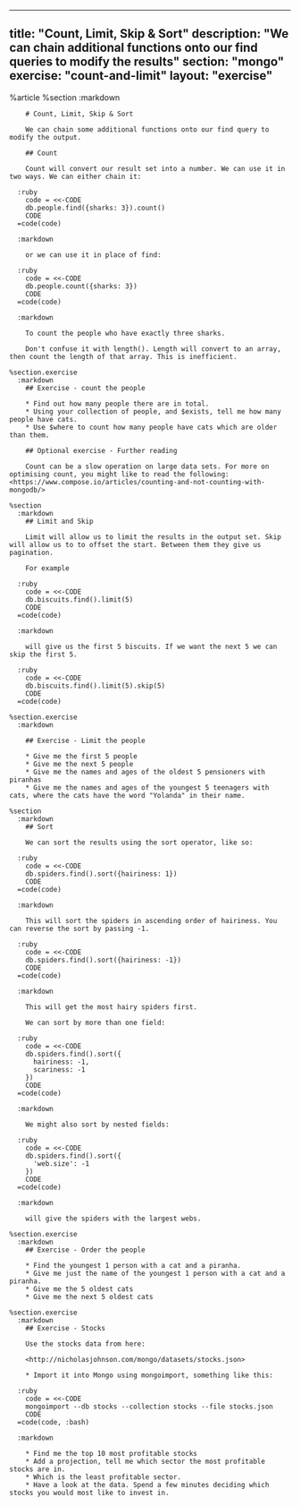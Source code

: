 ---
  title: "Count, Limit, Skip & Sort"
  description: "We can chain additional functions onto our find queries to modify the results"
  section: "mongo"
  exercise: "count-and-limit"
  layout: "exercise"
  ---
  
  %article
    %section
      :markdown
  
        # Count, Limit, Skip & Sort
  
        We can chain some additional functions onto our find query to modify the output.
  
        ## Count
  
        Count will convert our result set into a number. We can use it in two ways. We can either chain it:
  
      :ruby
        code = <<-CODE
        db.people.find({sharks: 3}).count()
        CODE
      =code(code)
  
      :markdown
  
        or we can use it in place of find:
  
      :ruby
        code = <<-CODE
        db.people.count({sharks: 3})
        CODE
      =code(code)
  
      :markdown
  
        To count the people who have exactly three sharks.
  
        Don't confuse it with length(). Length will convert to an array, then count the length of that array. This is inefficient.
  
    %section.exercise
      :markdown
        ## Exercise - count the people
  
        * Find out how many people there are in total.
        * Using your collection of people, and $exists, tell me how many people have cats.
        * Use $where to count how many people have cats which are older than them.
  
        ## Optional exercise - Further reading
  
        Count can be a slow operation on large data sets. For more on optimising count, you might like to read the following: <https://www.compose.io/articles/counting-and-not-counting-with-mongodb/>
  
    %section
      :markdown
        ## Limit and Skip
  
        Limit will allow us to limit the results in the output set. Skip will allow us to to offset the start. Between them they give us pagination.
  
        For example
  
      :ruby
        code = <<-CODE
        db.biscuits.find().limit(5)
        CODE
      =code(code)
  
      :markdown
  
        will give us the first 5 biscuits. If we want the next 5 we can skip the first 5.
  
      :ruby
        code = <<-CODE
        db.biscuits.find().limit(5).skip(5)
        CODE
      =code(code)
  
    %section.exercise
      :markdown
  
        ## Exercise - Limit the people
  
        * Give me the first 5 people
        * Give me the next 5 people
        * Give me the names and ages of the oldest 5 pensioners with piranhas
        * Give me the names and ages of the youngest 5 teenagers with cats, where the cats have the word "Yolanda" in their name.
  
    %section
      :markdown
        ## Sort
  
        We can sort the results using the sort operator, like so:
  
      :ruby
        code = <<-CODE
        db.spiders.find().sort({hairiness: 1})
        CODE
      =code(code)
  
      :markdown
  
        This will sort the spiders in ascending order of hairiness. You can reverse the sort by passing -1.
  
      :ruby
        code = <<-CODE
        db.spiders.find().sort({hairiness: -1})
        CODE
      =code(code)
  
      :markdown
  
        This will get the most hairy spiders first.
  
        We can sort by more than one field:
  
      :ruby
        code = <<-CODE
        db.spiders.find().sort({
          hairiness: -1,
          scariness: -1
        })
        CODE
      =code(code)
  
      :markdown
  
        We might also sort by nested fields:
  
      :ruby
        code = <<-CODE
        db.spiders.find().sort({
          'web.size': -1
        })
        CODE
      =code(code)
  
      :markdown
  
        will give the spiders with the largest webs.
  
    %section.exercise
      :markdown
        ## Exercise - Order the people
  
        * Find the youngest 1 person with a cat and a piranha.
        * Give me just the name of the youngest 1 person with a cat and a piranha.
        * Give me the 5 oldest cats
        * Give me the next 5 oldest cats
  
    %section.exercise
      :markdown
        ## Exercise - Stocks
  
        Use the stocks data from here:
  
        <http://nicholasjohnson.com/mongo/datasets/stocks.json>
  
        * Import it into Mongo using mongoimport, something like this:
  
      :ruby
        code = <<-CODE
        mongoimport --db stocks --collection stocks --file stocks.json
        CODE
      =code(code, :bash)
  
      :markdown
  
        * Find me the top 10 most profitable stocks
        * Add a projection, tell me which sector the most profitable stocks are in.
        * Which is the least profitable sector.
        * Have a look at the data. Spend a few minutes deciding which stocks you would most like to invest in.
  
  